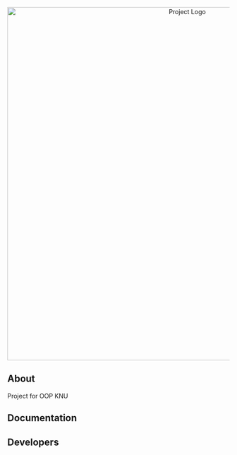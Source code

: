 <p align="center">
      <img src="https://i.ibb.co/9y5ng8N/logo.webp" alt="Project Logo" width="800">
</p>

## About
Project for OOP KNU 

## Documentation

## Developers
